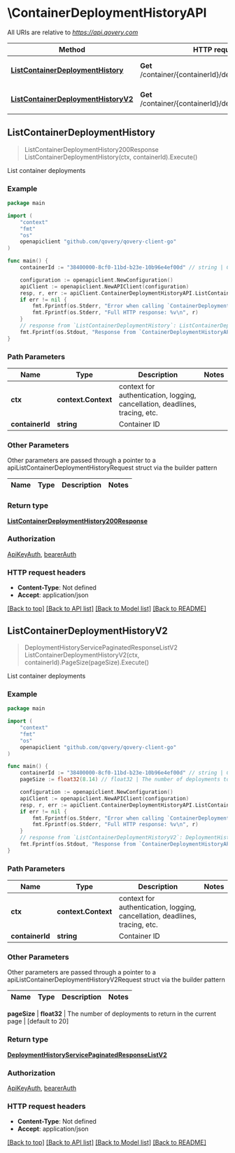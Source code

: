# \ContainerDeploymentHistoryAPI

All URIs are relative to *https://api.qovery.com*

Method | HTTP request | Description
------------- | ------------- | -------------
[**ListContainerDeploymentHistory**](ContainerDeploymentHistoryAPI.md#ListContainerDeploymentHistory) | **Get** /container/{containerId}/deploymentHistory | List container deployments
[**ListContainerDeploymentHistoryV2**](ContainerDeploymentHistoryAPI.md#ListContainerDeploymentHistoryV2) | **Get** /container/{containerId}/deploymentHistoryV2 | List container deployments



## ListContainerDeploymentHistory

> ListContainerDeploymentHistory200Response ListContainerDeploymentHistory(ctx, containerId).Execute()

List container deployments



### Example

```go
package main

import (
	"context"
	"fmt"
	"os"
	openapiclient "github.com/qovery/qovery-client-go"
)

func main() {
	containerId := "38400000-8cf0-11bd-b23e-10b96e4ef00d" // string | Container ID

	configuration := openapiclient.NewConfiguration()
	apiClient := openapiclient.NewAPIClient(configuration)
	resp, r, err := apiClient.ContainerDeploymentHistoryAPI.ListContainerDeploymentHistory(context.Background(), containerId).Execute()
	if err != nil {
		fmt.Fprintf(os.Stderr, "Error when calling `ContainerDeploymentHistoryAPI.ListContainerDeploymentHistory``: %v\n", err)
		fmt.Fprintf(os.Stderr, "Full HTTP response: %v\n", r)
	}
	// response from `ListContainerDeploymentHistory`: ListContainerDeploymentHistory200Response
	fmt.Fprintf(os.Stdout, "Response from `ContainerDeploymentHistoryAPI.ListContainerDeploymentHistory`: %v\n", resp)
}
```

### Path Parameters


Name | Type | Description  | Notes
------------- | ------------- | ------------- | -------------
**ctx** | **context.Context** | context for authentication, logging, cancellation, deadlines, tracing, etc.
**containerId** | **string** | Container ID | 

### Other Parameters

Other parameters are passed through a pointer to a apiListContainerDeploymentHistoryRequest struct via the builder pattern


Name | Type | Description  | Notes
------------- | ------------- | ------------- | -------------


### Return type

[**ListContainerDeploymentHistory200Response**](ListContainerDeploymentHistory200Response.md)

### Authorization

[ApiKeyAuth](../README.md#ApiKeyAuth), [bearerAuth](../README.md#bearerAuth)

### HTTP request headers

- **Content-Type**: Not defined
- **Accept**: application/json

[[Back to top]](#) [[Back to API list]](../README.md#documentation-for-api-endpoints)
[[Back to Model list]](../README.md#documentation-for-models)
[[Back to README]](../README.md)


## ListContainerDeploymentHistoryV2

> DeploymentHistoryServicePaginatedResponseListV2 ListContainerDeploymentHistoryV2(ctx, containerId).PageSize(pageSize).Execute()

List container deployments



### Example

```go
package main

import (
	"context"
	"fmt"
	"os"
	openapiclient "github.com/qovery/qovery-client-go"
)

func main() {
	containerId := "38400000-8cf0-11bd-b23e-10b96e4ef00d" // string | Container ID
	pageSize := float32(8.14) // float32 | The number of deployments to return in the current page (optional) (default to 20)

	configuration := openapiclient.NewConfiguration()
	apiClient := openapiclient.NewAPIClient(configuration)
	resp, r, err := apiClient.ContainerDeploymentHistoryAPI.ListContainerDeploymentHistoryV2(context.Background(), containerId).PageSize(pageSize).Execute()
	if err != nil {
		fmt.Fprintf(os.Stderr, "Error when calling `ContainerDeploymentHistoryAPI.ListContainerDeploymentHistoryV2``: %v\n", err)
		fmt.Fprintf(os.Stderr, "Full HTTP response: %v\n", r)
	}
	// response from `ListContainerDeploymentHistoryV2`: DeploymentHistoryServicePaginatedResponseListV2
	fmt.Fprintf(os.Stdout, "Response from `ContainerDeploymentHistoryAPI.ListContainerDeploymentHistoryV2`: %v\n", resp)
}
```

### Path Parameters


Name | Type | Description  | Notes
------------- | ------------- | ------------- | -------------
**ctx** | **context.Context** | context for authentication, logging, cancellation, deadlines, tracing, etc.
**containerId** | **string** | Container ID | 

### Other Parameters

Other parameters are passed through a pointer to a apiListContainerDeploymentHistoryV2Request struct via the builder pattern


Name | Type | Description  | Notes
------------- | ------------- | ------------- | -------------

 **pageSize** | **float32** | The number of deployments to return in the current page | [default to 20]

### Return type

[**DeploymentHistoryServicePaginatedResponseListV2**](DeploymentHistoryServicePaginatedResponseListV2.md)

### Authorization

[ApiKeyAuth](../README.md#ApiKeyAuth), [bearerAuth](../README.md#bearerAuth)

### HTTP request headers

- **Content-Type**: Not defined
- **Accept**: application/json

[[Back to top]](#) [[Back to API list]](../README.md#documentation-for-api-endpoints)
[[Back to Model list]](../README.md#documentation-for-models)
[[Back to README]](../README.md)

